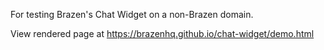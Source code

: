 For testing Brazen's Chat Widget on a non-Brazen domain.

View rendered page at https://brazenhq.github.io/chat-widget/demo.html
